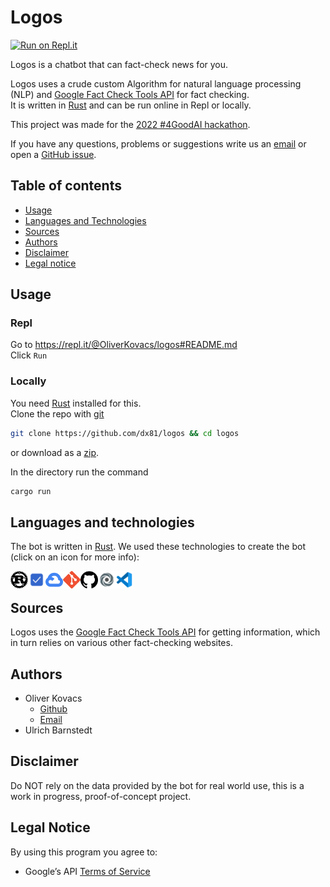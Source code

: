 # Logos

[![Run on Repl.it](https://repl.it/badge/github/dx81/logos)](https://repl.it/@OliverKovacs/logos#README.md)

Logos is a chatbot that can fact-check news for you.

Logos uses a crude custom Algorithm for natural language processing (NLP) and [Google Fact Check Tools API](https://developers.google.com/fact-check/tools/api) for fact checking.  
It is written in [Rust](https://www.rust-lang.org/) and can be run online in Repl or locally.

This project was made for the [2022 #4GoodAI hackathon](https://www.ada.wien/hackathon-4-good-ai/hackathon-4goodai-2022/).

If you have any questions, problems or suggestions write us an [email](#authors) or open a [GitHub issue](https://github.com/dx81/logos/issues).

## Table of contents

- [Usage](#usage)
- [Languages and Technologies](#languages-and-technologies)
- [Sources](#sources)
- [Authors](#authors)
- [Disclaimer](#disclaimer)
- [Legal notice](#legal-notice)

## Usage

### Repl
Go to https://repl.it/@OliverKovacs/logos#README.md  
Click `Run`

### Locally
You need [Rust](https://www.rust-lang.org/) installed for this.  
Clone the repo with [git](https://git-scm.com/)
```bash
git clone https://github.com/dx81/logos && cd logos
```
or download as a [zip](https://github.com/dx81/logos/archive/main.zip).

In the directory run the command
```bash
cargo run
```

## Languages and technologies
The bot is written in [Rust](https://www.rust-lang.org/).
We used these technologies to create the bot (click on an icon for more info):

[<img align="left" alt="Rust" width="28px" src="./assets/rust.svg" />](https://www.rust-lang.org/)
[<img align="left" alt="Google Fact Check" width="28px" src="./assets/factcheck.png" />](https://developers.google.com/fact-check/tools/api)
[<img align="left" alt="Google Cloud" width="28px" src="./assets/googlecloud.svg" />](https://cloud.google.com/)
[<img align="left" alt="git" width="28px" src="./assets/git.svg" />](https://git-scm.com/)
[<img align="left" alt="GitHub" width="28px" src="./assets/github.svg" />](https://github.com/)
[<img align="left" alt="Repl" width="28px" src="./assets/repl.png" />](https://repl.it/)
[<img align="left" alt="Visual Studio Code" width="28px" src="./assets/vscode.svg" />](https://code.visualstudio.com/)

&nbsp;

## Sources
Logos uses the [Google Fact Check Tools API](https://developers.google.com/fact-check/tools/api) for getting information, which in turn relies on various other fact-checking websites.

## Authors
- Oliver Kovacs
    - [Github](https://github.com/OliverKovacs)
    - [Email](mailto:oliver.kovacs.dev@gmail.com)
- Ulrich Barnstedt

## Disclaimer
Do NOT rely on the data provided by the bot for real world use, this is a work in progress, proof-of-concept project.

## Legal Notice

By using this program you agree to:
- Google’s API [Terms of Service](https://developers.google.com/terms/)